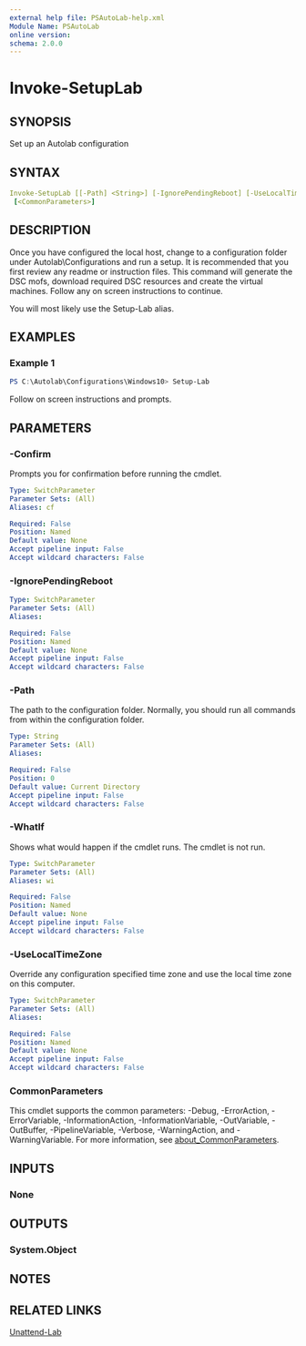 ```yaml
---
external help file: PSAutoLab-help.xml
Module Name: PSAutoLab
online version:
schema: 2.0.0
---
```


# Invoke-SetupLab

## SYNOPSIS

Set up an Autolab configuration

## SYNTAX

```yaml
Invoke-SetupLab [[-Path] <String>] [-IgnorePendingReboot] [-UseLocalTimeZone] [-WhatIf] [-Confirm]
 [<CommonParameters>]
```

## DESCRIPTION

Once you have configured the local host, change to a configuration folder under Autolab\Configurations and run a setup.
It is recommended that you first review any readme or instruction files.
This command will generate the DSC mofs, download required DSC resources and create the virtual machines.
Follow any on screen instructions to continue.

You will most likely use the Setup-Lab alias.

## EXAMPLES

### Example 1

```powershell
PS C:\Autolab\Configurations\Windows10> Setup-Lab
```

Follow on screen instructions and prompts.

## PARAMETERS

### -Confirm

Prompts you for confirmation before running the cmdlet.

```yaml
Type: SwitchParameter
Parameter Sets: (All)
Aliases: cf

Required: False
Position: Named
Default value: None
Accept pipeline input: False
Accept wildcard characters: False
```

### -IgnorePendingReboot

```yaml
Type: SwitchParameter
Parameter Sets: (All)
Aliases:

Required: False
Position: Named
Default value: None
Accept pipeline input: False
Accept wildcard characters: False
```

### -Path

The path to the configuration folder. Normally, you should run all commands from within the configuration folder.

```yaml
Type: String
Parameter Sets: (All)
Aliases:

Required: False
Position: 0
Default value: Current Directory
Accept pipeline input: False
Accept wildcard characters: False
```

### -WhatIf

Shows what would happen if the cmdlet runs.
The cmdlet is not run.

```yaml
Type: SwitchParameter
Parameter Sets: (All)
Aliases: wi

Required: False
Position: Named
Default value: None
Accept pipeline input: False
Accept wildcard characters: False
```

### -UseLocalTimeZone

Override any configuration specified time zone and use the local time zone on this computer.

```yaml
Type: SwitchParameter
Parameter Sets: (All)
Aliases:

Required: False
Position: Named
Default value: None
Accept pipeline input: False
Accept wildcard characters: False
```

### CommonParameters

This cmdlet supports the common parameters: -Debug, -ErrorAction, -ErrorVariable, -InformationAction, -InformationVariable, -OutVariable, -OutBuffer, -PipelineVariable, -Verbose, -WarningAction, and -WarningVariable. For more information, see [about_CommonParameters](http://go.microsoft.com/fwlink/?LinkID=113216).

## INPUTS

### None

## OUTPUTS

### System.Object

## NOTES

## RELATED LINKS

[Unattend-Lab]()